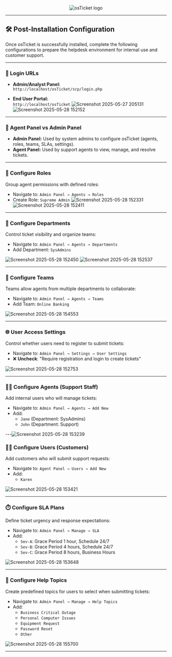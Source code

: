 <p align="center">
<img src="https://i.imgur.com/Clzj7Xs.png" alt="osTicket logo"/>
</p>

---

## 🛠️ Post-Installation Configuration

Once osTicket is successfully installed, complete the following configurations to prepare the helpdesk environment for internal use and customer support.


---

### 🔐 Login URLs
- **Admin/Analyst Panel:**  
  `http://localhost/osTicket/scp/login.php`

- **End User Portal:**  
  `http://localhost/osTicket`
![Screenshot 2025-05-27 205131](https://github.com/user-attachments/assets/e035787a-7e15-4997-9506-61b3b66547ce)
![Screenshot 2025-05-28 152152](https://github.com/user-attachments/assets/047f069d-7723-413a-a6d6-0e1f68f8bd73)
---

### 🧭 Agent Panel vs Admin Panel
- **Admin Panel:** Used by system admins to configure osTicket (agents, roles, teams, SLAs, settings).
- **Agent Panel:** Used by support agents to view, manage, and resolve tickets.


---


### 👥 Configure Roles
Group agent permissions with defined roles:
- Navigate to: `Admin Panel → Agents → Roles`
- Create Role: `Supreme Admin`
![Screenshot 2025-05-28 152331](https://github.com/user-attachments/assets/978ade5f-48e9-4a3f-9703-5d6c62a15c2e)
![Screenshot 2025-05-28 152411](https://github.com/user-attachments/assets/1f5e5d33-dfeb-4184-be41-6248c17322bc)
---

### 🏢 Configure Departments
Control ticket visibility and organize teams:
- Navigate to: `Admin Panel → Agents → Departments`
- Add Department: `SysAdmins`

![Screenshot 2025-05-28 152450](https://github.com/user-attachments/assets/4f058cef-c1ee-44b6-8b07-6e91a38b8e49)
![Screenshot 2025-05-28 152537](https://github.com/user-attachments/assets/3f2e04fe-11a6-4ea0-b148-779245e3bc90)



---

### 🤝 Configure Teams
Teams allow agents from multiple departments to collaborate:
- Navigate to: `Admin Panel → Agents → Teams`
- Add Team: `Online Banking`

![Screenshot 2025-05-28 154553](https://github.com/user-attachments/assets/5c0feeb4-69d1-4c23-b951-ac9c5868d5ef)




---

### 🌐 User Access Settings
Control whether users need to register to submit tickets:
- Navigate to: `Admin Panel → Settings → User Settings`
- ❌ **Uncheck**: "Require registration and login to create tickets"
  
![Screenshot 2025-05-28 152753](https://github.com/user-attachments/assets/12032356-7395-478a-8c28-94c15c486d1e)


---

### 🧑‍💼 Configure Agents (Support Staff)
Add internal users who will manage tickets:
- Navigate to: `Admin Panel → Agents → Add New`
- Add:
  - `Jane` (Department: SysAdmins)
  - `John` (Department: Support)

---![Screenshot 2025-05-28 153239](https://github.com/user-attachments/assets/b5a834d4-2e1e-4d5c-beae-77ee888a6c09)


### 🙋‍♂️ Configure Users (Customers)
Add customers who will submit support requests:
- Navigate to: `Agent Panel → Users → Add New`
- Add:
  - `Karen`

![Screenshot 2025-05-28 153421](https://github.com/user-attachments/assets/0ba09209-15d0-4e4e-a0aa-3e75fa11e325)

---

### ⏱️ Configure SLA Plans
Define ticket urgency and response expectations:
- Navigate to: `Admin Panel → Manage → SLA`
- Add:
  - `Sev-A`: Grace Period 1 hour, Schedule 24/7
  - `Sev-B`: Grace Period 4 hours, Schedule 24/7
  - `Sev-C`: Grace Period 8 hours, Business Hours
 
  
![Screenshot 2025-05-28 153648](https://github.com/user-attachments/assets/a476fd6b-bfe2-47a4-a50e-fd9e8f4dba8b)

---

### 📝 Configure Help Topics
Create predefined topics for users to select when submitting tickets:
- Navigate to: `Admin Panel → Manage → Help Topics`
- Add:
  - `Business Critical Outage`
  - `Personal Computer Issues`
  - `Equipment Request`
  - `Password Reset`
  - `Other`

![Screenshot 2025-05-28 155700](https://github.com/user-attachments/assets/fa7d3ddf-d15a-4da7-b986-f7bfbff5ac5d)

---
